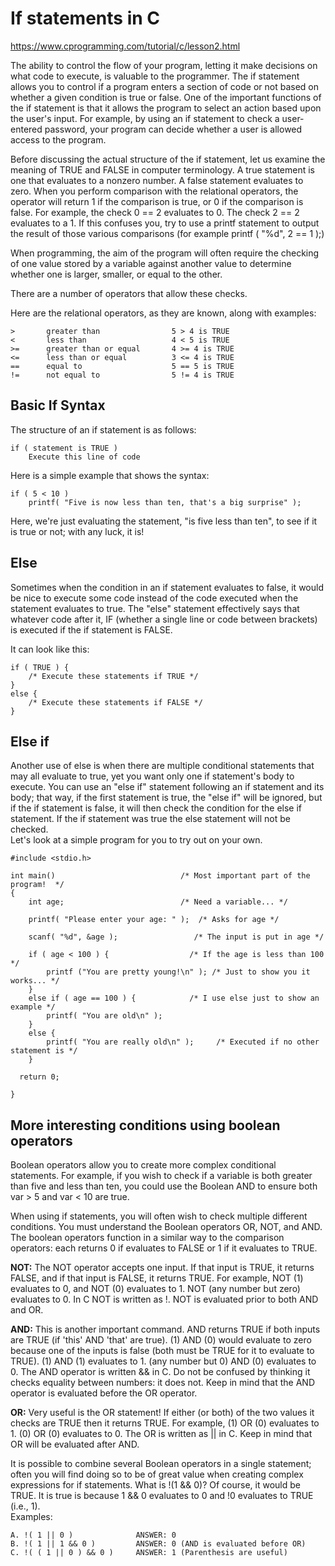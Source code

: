 # If statements in C
https://www.cprogramming.com/tutorial/c/lesson2.html  

The ability to control the flow of your program, letting it make decisions on what code to execute, is valuable to the programmer. The if statement allows you to control if a program enters a section of code or not based on whether a given condition is true or false. One of the important functions of the if statement is that it allows the program to select an action based upon the user's input. For example, by using an if statement to check a user-entered password, your program can decide whether a user is allowed access to the program.  

Before discussing the actual structure of the if statement, let us examine the meaning of TRUE and FALSE in computer terminology. A true statement is one that evaluates to a nonzero number. A false statement evaluates to zero. When you perform comparison with the relational operators, the operator will return 1 if the comparison is true, or 0 if the comparison is false. For example, the check 0 == 2 evaluates to 0. The check 2 == 2 evaluates to a 1. If this confuses you, try to use a printf statement to output the result of those various comparisons (for example printf ( "%d", 2 == 1 );)  

When programming, the aim of the program will often require the checking of one value stored by a variable against another value to determine whether one is larger, smaller, or equal to the other.

There are a number of operators that allow these checks.

Here are the relational operators, as they are known, along with examples:
```
>       greater than                5 > 4 is TRUE
<       less than                   4 < 5 is TRUE
>=      greater than or equal       4 >= 4 is TRUE
<=      less than or equal          3 <= 4 is TRUE
==      equal to                    5 == 5 is TRUE
!=      not equal to                5 != 4 is TRUE
```
## Basic If Syntax
The structure of an if statement is as follows:
```
if ( statement is TRUE )
    Execute this line of code
```
Here is a simple example that shows the syntax:
```
if ( 5 < 10 )
    printf( "Five is now less than ten, that's a big surprise" );
```
Here, we're just evaluating the statement, "is five less than ten", to see if it is true or not; with any luck, it is!   

## Else
Sometimes when the condition in an if statement evaluates to false, it would be nice to execute some code instead of the code executed when the statement evaluates to true. The "else" statement effectively says that whatever code after it, IF (whether a single line or code between brackets) is executed if the if statement is FALSE.

It can look like this:
```
if ( TRUE ) {
    /* Execute these statements if TRUE */
}
else {
    /* Execute these statements if FALSE */
}
```
## Else if
Another use of else is when there are multiple conditional statements that may all evaluate to true, yet you want only one if statement's body to execute. You can use an "else if" statement following an if statement and its body; that way, if the first statement is true, the "else if" will be ignored, but if the if statement is false, it will then check the condition for the else if statement. If the if statement was true the else statement will not be checked.   
Let's look at a simple program for you to try out on your own.
```
#include <stdio.h>    
 
int main()                            /* Most important part of the program!  */
{
    int age;                          /* Need a variable... */
   
    printf( "Please enter your age: " );  /* Asks for age */

    scanf( "%d", &age );                 /* The input is put in age */

    if ( age < 100 ) {                  /* If the age is less than 100 */
        printf ("You are pretty young!\n" ); /* Just to show you it works... */
    }
    else if ( age == 100 ) {            /* I use else just to show an example */ 
        printf( "You are old\n" );       
    }
    else {
        printf( "You are really old\n" );     /* Executed if no other statement is */
    }

  return 0;
 
}
```
## More interesting conditions using boolean operators
Boolean operators allow you to create more complex conditional statements. For example, if you wish to check if a variable is both greater than five and less than ten, you could use the Boolean AND to ensure both var > 5 and var < 10 are true.  

When using if statements, you will often wish to check multiple different conditions. You must understand the Boolean operators OR, NOT, and AND. The boolean operators function in a similar way to the comparison operators: each returns 0 if evaluates to FALSE or 1 if it evaluates to TRUE.

**NOT:** The NOT operator accepts one input. If that input is TRUE, it returns FALSE, and if that input is FALSE, it returns TRUE. For example, NOT (1) evaluates to 0, and NOT (0) evaluates to 1. NOT (any number but zero) evaluates to 0. In C NOT is written as !. NOT is evaluated prior to both AND and OR.  

**AND:** This is another important command. AND returns TRUE if both inputs are TRUE (if 'this' AND 'that' are true). (1) AND (0) would evaluate to zero because one of the inputs is false (both must be TRUE for it to evaluate to TRUE). (1) AND (1) evaluates to 1. (any number but 0) AND (0) evaluates to 0. The AND operator is written && in C. Do not be confused by thinking it checks equality between numbers: it does not. Keep in mind that the AND operator is evaluated before the OR operator.  

**OR:** Very useful is the OR statement! If either (or both) of the two values it checks are TRUE then it returns TRUE. For example, (1) OR (0) evaluates to 1. (0) OR (0) evaluates to 0. The OR is written as || in C. Keep in mind that OR will be evaluated after AND.  

It is possible to combine several Boolean operators in a single statement; often you will find doing so to be of great value when creating complex expressions for if statements. What is !(1 && 0)? Of course, it would be TRUE. It is true is because 1 && 0 evaluates to 0 and !0 evaluates to TRUE (i.e., 1).  
Examples:
```
A. !( 1 || 0 )              ANSWER: 0    
B. !( 1 || 1 && 0 )         ANSWER: 0 (AND is evaluated before OR)
C. !( ( 1 || 0 ) && 0 )     ANSWER: 1 (Parenthesis are useful)
```
